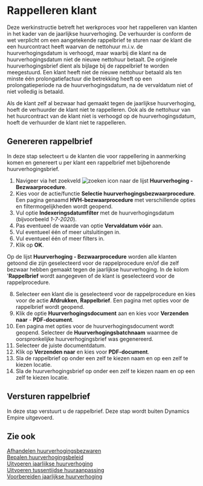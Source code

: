 # Rappelleren klant

Deze werkinstructie betreft het werkproces voor het rappelleren van klanten in het kader van de jaarlijkse huurverhoging. De verhuurder is conform de wet verplicht om een aangetekende rappelbrief te sturen naar de klant die een huurcontract heeft waarvan de nettohuur m.i.v. de huurverhogingsdatum is verhoogd, maar waarbij die klant na de huurverhogingsdatum niet de nieuwe nettohuur betaalt. De originele huurverhogingsbrief dient als bijlage bij de rappelbrief te worden meegestuurd. Een klant heeft niet de nieuwe nettohuur betaald als ten minste één prolongatiefactuur die betrekking heeft op een prolongatieperiode na de huurverhogingsdatum, na de vervaldatum niet of niet volledig is betaald.

Als de klant zelf al bezwaar had gemaakt tegen de jaarlijkse huurverhoging, hoeft de verhuurder de klant niet te rappelleren. Ook als de nettohuur van het huurcontract van de klant niet is verhoogd op de huurverhogingsdatum, hoeft de verhuurder de klant niet te rappelleren.

## Genereren rappelbrief

In deze stap selecteert u de klanten die voor rappellering in aanmerking komen en genereert u per klant een rappelbrief met bijbehorende huurverhogingsbrief.
1. Navigeer via het zoekveld ![zoeken icon](/assets/images/zoeken.png "zoeken icon") naar de lijst **Huurverhoging - Bezwaarprocedure**.
2. Kies voor de actie/functie **Selectie huurverhogingsbezwaarprocedure**. Een pagina genaamd **HVH-bezwaarprocedure** met verschillende opties en filtermogelijkheden wordt geopend.
3. Vul optie **Indexeringsdatumfilter** met de huurverhogingsdatum (bijvoorbeeld *1-7-2020*). 
4. Pas eventueel de waarde van optie **Vervaldatum vóór** aan. 
5. Vul eventueel één of meer uitsluitingen in. 
6. Vul eventueel één of meer filters in. 
7. Klik op **OK**. 

Op de lijst **Huurverhoging - Bezwaarprocedure** worden alle klanten getoond die zijn geselecteerd voor de rappelprocedure en/of die zelf bezwaar hebben gemaakt tegen de jaarlijkse huurverhoging. In de kolom '**Rappelbrief** wordt aangegeven of de klant is geselecteerd voor de rappelprocedure.

8. Selecteer een klant die is geselecteerd voor de rappelprocedure en kies voor de actie **Afdrukken**, **Rappelbrief**. Een pagina met opties voor de rappelbrief wordt geopend. 
9. Klik de optie **Huurverhogingsdocument** aan en kies voor **Verzenden naar** - **PDF-document**. 
11. Een pagina met opties voor de huurverhogingsdocument wordt geopend. Selecteer de **Huurverhogingsbatchnaam** waarmee de oorspronkelijke huurverhogingsbrief was gegenereerd. 
12. Selecteer de juiste documentdatum. 
13. Klik op **Verzenden naar** en kies voor **PDF-document**. 
14. Sla de rappelbrief op onder een zelf te kiezen naam en op een zelf te kiezen locatie. 
15. Sla de huurverhogingsbrief op onder een zelf te kiezen naam en op een zelf te kiezen locatie. 

## Versturen rappelbrief

In deze stap verstuurt u de rappelbrief. Deze stap wordt buiten Dynamics Empire uitgevoerd. 


## Zie ook

[Afhandelen huurverhogingsbezwaren](../afhandelen-huurverhogingsbezwaren/)  
[Bepalen huurverhogingsbeleid](../bepalen-huurverhogingsbeleid/)  
[Uitvoeren jaarlijkse huurverhoging](../uitvoeren-jaarlijkse-huurverhoging/)  
[Uitvoeren tussentijdse huuraanpassing](../uitvoeren-tussentijdse-huuraanpassing/)  
[Voorbereiden jaarlijkse huurverhoging](../voorbereiden-jaarlijkse-huurverhoging/)  
